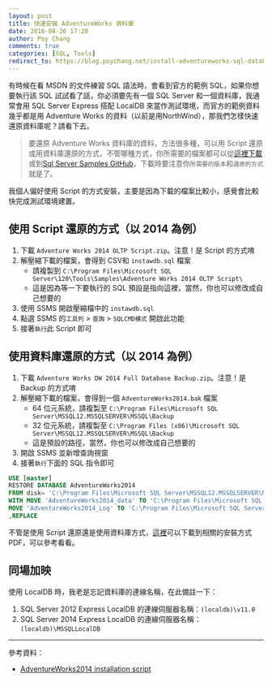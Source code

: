 ```yaml
---
layout: post
title: 快速安裝 AdventureWorks 資料庫
date: 2016-08-26 17:20
author: Poy Chang
comments: true
categories: [SQL, Tools]
redirect_to: https://blog.poychang.net/install-adventureworks-sql-database/
---
```

有時候在看 MSDN 的文件練習 SQL 語法時，會看到官方的範例 SQL，如果你想要執行該 SQL 試試看了話，你必須要先有一個 SQL Server 和一個資料庫，我通常會用 SQL Server Express 搭配 LocalDB 來當作測試環境，而官方的範例資料幾乎都是用 Adventure Works 的資料（以前是用NorthWind），那我們怎樣快速還原資料庫呢？請看下去。

>要還原 Adventure Works 資料庫的資料，方法很多種，可以用 Script 還原或用資料庫還原的方式，不管哪種方式，你所需要的檔案都可以從[這裡下載](https://msftdbprodsamples.codeplex.com/)或到[Sql Server Samples GitHub](https://github.com/Microsoft/sql-server-samples/releases/tag/adventureworks)，下載時要注意你`所需要的版本`和`還原的方式`就是了。

我個人偏好使用 Script 的方式安裝，主要是因為下載的檔案比較小，感覺會比較快完成測試環境建置。

## 使用 Script 還原的方式（以 2014 為例）

1. 下載 `Adventure Works 2014 OLTP Script.zip`。注意！是 Script 的方式唷
2. 解壓縮下載的檔案，會得到 CSV和 `instawdb.sql` 檔案
	* 請複製到 `C:\Program Files\Microsoft SQL Server\120\Tools\Samples\Adventure Works 2014 OLTP Script\`
	* 這是因為等一下要執行的 SQL 預設是指向這裡，當然，你也可以修改成自己想要的
3. 使用 SSMS 開啟壓縮檔中的 `instawdb.sql`
4. 點選 SSMS 的`工具列` > `查詢` > `SQLCMD模式` 開啟此功能
5. 接著`執行`此 Script 即可

## 使用資料庫還原的方式（以 2014 為例）

1. 下載 `Adventure Works DW 2014 Full Database Backup.zip`。注意！是 Backup 的方式唷
2. 解壓縮下載的檔案，會得到一個 `AdventureWorks2014.bak` 檔案
	* 64 位元系統，請複製至 `C:\Program Files\Microsoft SQL Server\MSSQL12.MSSQLSERVER\MSSQL\Backup`
	* 32 位元系統，請複製至 `C:\Program Files (x86)\Microsoft SQL Server\MSSQL12.MSSQLSERVER\MSSQL\Backup`
	* 這是預設的路徑，當然，你也可以修改成自己想要的
3. 開啟 SSMS 並新增查詢視窗
4. 接著`執行`下面的 SQL 指令即可

```sql
USE [master]
RESTORE DATABASE AdventureWorks2014
FROM disk= 'C:\Program Files\Microsoft SQL Server\MSSQL12.MSSQLSERVER\MSSQL\Backup\AdventureWorks2014.bak'
WITH MOVE 'AdventureWorks2014_data' TO 'C:\Program Files\Microsoft SQL Server\MSSQL12.MSSQLSERVER\MSSQL\DATA\AdventureWorks2014.mdf',
MOVE 'AdventureWorks2014_Log' TO 'C:\Program Files\Microsoft SQL Server\MSSQL12.MSSQLSERVER\MSSQL\DATA\AdventureWorks2014.ldf'
,REPLACE
```

不管是使用 Script 還原還是使用資料庫方式，[這裡](https://msftdbprodsamples.codeplex.com/releases)可以下載到相關的安裝方式 PDF，可以參考看看。

## 同場加映

使用 LocalDB 時，我老是忘記資料庫的連線名稱，在此備註一下：

1. SQL Server 2012 Express LocalDB 的連線伺服器名稱：`(localdb)\v11.0`
2. SQL Server 2014 Express LocalDB 的連線伺服器名稱：`(localdb)\MSSQLLocalDB`

----------

參考資料：

* [AdventureWorks2014 installation script](http://sqlblog.com/blogs/john_paul_cook/archive/2014/08/10/adventureworks2014-installation-script.aspx)
